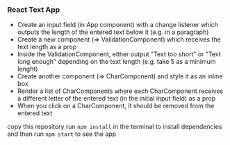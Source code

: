 ### React Text App

* Create an input field (in App component) with a change listener which outputs the length of the entered text below it (e.g. in a paragraph)
* Create a new component (=> ValidationComponent) which receives the text length as a prop
* Inside the ValidationComponent, either output "Text too short" or "Text long enough" depending on the text length (e.g. take 5 as a minimum lenght)
* Create another component (=> CharComponent) and style it as an inline box
* Render a list of CharComponents where each CharComponent receives a different letter of the entered text (in the initial input field) as a prop
* When you click on a CharComponent, it should be removed from the entered text

copy this repository
run ``npm install`` in the terminal to install dependencies and then
run ```npm start``` to see the app 
